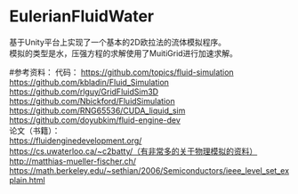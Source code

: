 # EulerianFluidWater
基于Unity平台上实现了一个基本的2D欧拉法的流体模拟程序。  
模拟的类型是水，压强方程的求解使用了MuitiGrid进行加速求解。  

#参考资料：
代码：
https://github.com/topics/fluid-simulation  
https://github.com/kbladin/Fluid_Simulation  
https://github.com/rlguy/GridFluidSim3D  
https://github.com/Nbickford/FluidSimulation  
https://github.com/RNG65536/CUDA_liquid_sim  
https://github.com/doyubkim/fluid-engine-dev  
论文（书籍）：  
https://fluidenginedevelopment.org/  
https://cs.uwaterloo.ca/~c2batty/（有非常多的关于物理模拟的资料）  
http://matthias-mueller-fischer.ch/  
https://math.berkeley.edu/~sethian/2006/Semiconductors/ieee_level_set_explain.html  
